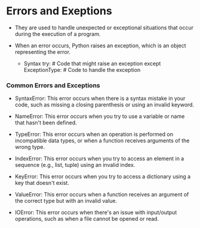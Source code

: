 # Errors and Exeptions
- They  are used to handle unexpected or exceptional situations that occur during the execution of a program.
- When an error occurs, Python raises an exception, which is an object representing the error.

	* Syntax
		try:
    		# Code that might raise an exception
		except ExceptionType:
    		# Code to handle the exception

### Common Errors and Exceptions
- SyntaxError: This error occurs when there is a syntax mistake in your code, such as missing a closing parenthesis or using an invalid keyword.

- NameError: This error occurs when you try to use a variable or name that hasn't been defined.

- TypeError: This error occurs when an operation is performed on incompatible data types, or when a function receives arguments of the wrong type.

- IndexError: This error occurs when you try to access an element in a sequence (e.g., list, tuple) using an invalid index.

- KeyError: This error occurs when you try to access a dictionary using a key that doesn't exist.

- ValueError: This error occurs when a function receives an argument of the correct type but with an invalid value.

- IOError: This error occurs when there's an issue with input/output operations, such as when a file cannot be opened or read.

